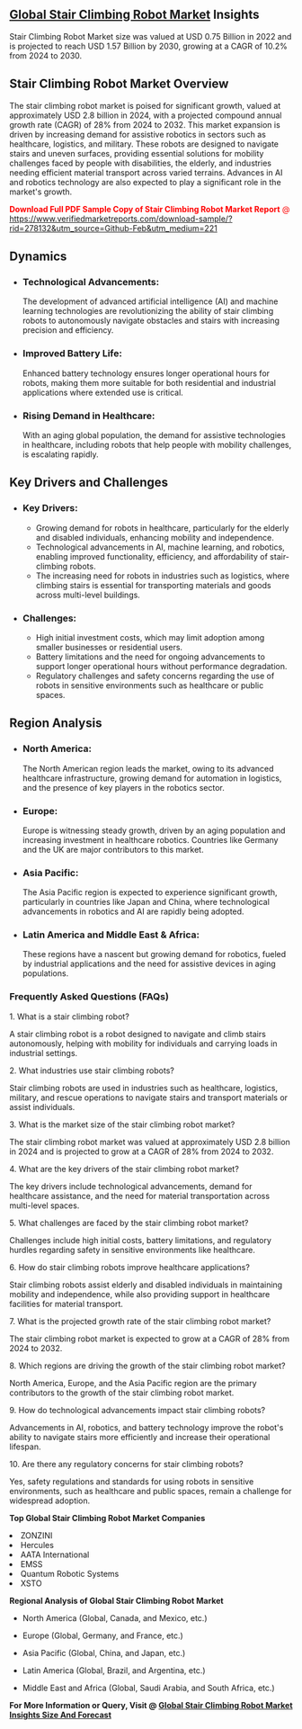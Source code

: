<h2><a href="https://www.verifiedmarketreports.com/download-sample/?rid=278132&amp;utm_source=Github&amp;utm_medium=221" target="_blank">Global Stair Climbing Robot Market</a> Insights</h2><p>Stair Climbing Robot Market size was valued at USD 0.75 Billion in 2022 and is projected to reach USD 1.57 Billion by 2030, growing at a CAGR of 10.2% from 2024 to 2030.</p><p><h2>Stair Climbing Robot Market Overview</h2> <p>The stair climbing robot market is poised for significant growth, valued at approximately USD 2.8 billion in 2024, with a projected compound annual growth rate (CAGR) of 28% from 2024 to 2032. This market expansion is driven by increasing demand for assistive robotics in sectors such as healthcare, logistics, and military. These robots are designed to navigate stairs and uneven surfaces, providing essential solutions for mobility challenges faced by people with disabilities, the elderly, and industries needing efficient material transport across varied terrains. Advances in AI and robotics technology are also expected to play a significant role in the market's growth.</p> <p><p><span class=""><span style="color: #ff0000;"><strong>Download Full PDF Sample Copy of Stair Climbing Robot Market Report</strong> @ </span><a href="https://www.verifiedmarketreports.com/download-sample/?rid=278132&amp;utm_source=Github-Feb&amp;utm_medium=221" target="_blank">https://www.verifiedmarketreports.com/download-sample/?rid=278132&amp;utm_source=Github-Feb&amp;utm_medium=221</a></span></p></p> <h2>Dynamics</h2> <ul> <li><h3>Technological Advancements:</h3> The development of advanced artificial intelligence (AI) and machine learning technologies are revolutionizing the ability of stair climbing robots to autonomously navigate obstacles and stairs with increasing precision and efficiency.</li> <li><h3>Improved Battery Life:</h3> Enhanced battery technology ensures longer operational hours for robots, making them more suitable for both residential and industrial applications where extended use is critical.</li> <li><h3>Rising Demand in Healthcare:</h3> With an aging global population, the demand for assistive technologies in healthcare, including robots that help people with mobility challenges, is escalating rapidly.</li> </ul> <h2>Key Drivers and Challenges</h2> <ul> <li><h3>Key Drivers:</h3> <ul> <li>Growing demand for robots in healthcare, particularly for the elderly and disabled individuals, enhancing mobility and independence.</li> <li>Technological advancements in AI, machine learning, and robotics, enabling improved functionality, efficiency, and affordability of stair-climbing robots.</li> <li>The increasing need for robots in industries such as logistics, where climbing stairs is essential for transporting materials and goods across multi-level buildings.</li> </ul> </li> <li><h3>Challenges:</h3> <ul> <li>High initial investment costs, which may limit adoption among smaller businesses or residential users.</li> <li>Battery limitations and the need for ongoing advancements to support longer operational hours without performance degradation.</li> <li>Regulatory challenges and safety concerns regarding the use of robots in sensitive environments such as healthcare or public spaces.</li> </ul> </li> </ul> <h2>Region Analysis</h2> <ul> <li><h3>North America:</h3> The North American region leads the market, owing to its advanced healthcare infrastructure, growing demand for automation in logistics, and the presence of key players in the robotics sector.</li> <li><h3>Europe:</h3> Europe is witnessing steady growth, driven by an aging population and increasing investment in healthcare robotics. Countries like Germany and the UK are major contributors to this market.</li> <li><h3>Asia Pacific:</h3> The Asia Pacific region is expected to experience significant growth, particularly in countries like Japan and China, where technological advancements in robotics and AI are rapidly being adopted.</li> <li><h3>Latin America and Middle East & Africa:</h3> These regions have a nascent but growing demand for robotics, fueled by industrial applications and the need for assistive devices in aging populations.</li> </ul> <h3>Frequently Asked Questions (FAQs)</h3> <p>1. What is a stair climbing robot?</p> <p>A stair climbing robot is a robot designed to navigate and climb stairs autonomously, helping with mobility for individuals and carrying loads in industrial settings.</p> <p>2. What industries use stair climbing robots?</p> <p>Stair climbing robots are used in industries such as healthcare, logistics, military, and rescue operations to navigate stairs and transport materials or assist individuals.</p> <p>3. What is the market size of the stair climbing robot market?</p> <p>The stair climbing robot market was valued at approximately USD 2.8 billion in 2024 and is projected to grow at a CAGR of 28% from 2024 to 2032.</p> <p>4. What are the key drivers of the stair climbing robot market?</p> <p>The key drivers include technological advancements, demand for healthcare assistance, and the need for material transportation across multi-level spaces.</p> <p>5. What challenges are faced by the stair climbing robot market?</p> <p>Challenges include high initial costs, battery limitations, and regulatory hurdles regarding safety in sensitive environments like healthcare.</p> <p>6. How do stair climbing robots improve healthcare applications?</p> <p>Stair climbing robots assist elderly and disabled individuals in maintaining mobility and independence, while also providing support in healthcare facilities for material transport.</p> <p>7. What is the projected growth rate of the stair climbing robot market?</p> <p>The stair climbing robot market is expected to grow at a CAGR of 28% from 2024 to 2032.</p> <p>8. Which regions are driving the growth of the stair climbing robot market?</p> <p>North America, Europe, and the Asia Pacific region are the primary contributors to the growth of the stair climbing robot market.</p> <p>9. How do technological advancements impact stair climbing robots?</p> <p>Advancements in AI, robotics, and battery technology improve the robot's ability to navigate stairs more efficiently and increase their operational lifespan.</p> <p>10. Are there any regulatory concerns for stair climbing robots?</p> <p>Yes, safety regulations and standards for using robots in sensitive environments, such as healthcare and public spaces, remain a challenge for widespread adoption.</p> </p><p><strong>Top Global Stair Climbing Robot Market Companies</strong></p><div data-test-id=""><p><li>ZONZINI</li><li> Hercules</li><li> AATA International</li><li> EMSS</li><li> Quantum Robotic Systems</li><li> XSTO</li></p><div><strong>Regional Analysis of&nbsp;Global Stair Climbing Robot Market</strong></div><ul><li dir="ltr"><p dir="ltr">North America&nbsp;(Global, Canada, and Mexico, etc.)</p></li><li dir="ltr"><p dir="ltr">Europe (Global, Germany, and France, etc.)</p></li><li dir="ltr"><p dir="ltr">Asia Pacific&nbsp;(Global, China, and Japan, etc.)</p></li><li dir="ltr"><p dir="ltr">Latin America&nbsp;(Global, Brazil, and Argentina, etc.)</p></li><li dir="ltr">Middle East and Africa&nbsp;(Global, Saudi Arabia, and South Africa, etc.)</li></ul><p><strong>For More Information or Query, Visit @&nbsp;</strong><strong><a href="https://www.verifiedmarketreports.com/product/stair-climbing-robot-market/?utm_source=Github&amp;utm_medium=221" target="_blank">Global Stair Climbing Robot Market Insights Size And Forecast</a></strong></p></div>
